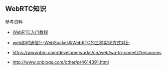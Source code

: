 ## WebRTC知识

参考资料

* [WebRTC入门教程](https://github.com/ChenYilong/WebRTC/blob/master/WebRTC%E5%85%A5%E9%97%A8%E6%95%99%E7%A8%8B/WebRTC%E5%85%A5%E9%97%A8%E6%95%99%E7%A8%8B.md)
* [web即时通信1--WebSocket与WebRTC的三种实现方式对比](http://blog.csdn.net/jrn1012/article/details/41982971)
* https://www.ibm.com/developerworks/cn/web/wa-lo-comet/#resources

* http://www.cnblogs.com/cther/p/4614391.html
